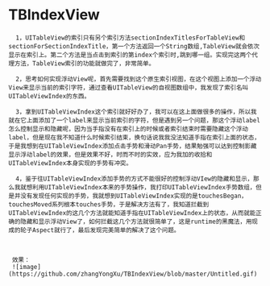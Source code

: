 # TBIndexView

      1，UITableView的索引只有另个索引方法sectionIndexTitlesForTableView和sectionForSectionIndexTitle，第一个方法返回一个String数组,TableView就会依次显示在索引上。第二个方法是当点击到索引的第index个索引时,跳到哪一组。实现完这两个代理方法，TableView索引的功能就做完了，非常简单。

      2，思考如何实现浮动View呢，首先需要找到这个原生索引视图，在这个视图上添加一个浮动View来显示当前的索引字符，通过查看UITableView的自视图数组中，我发现了索引名叫UITableViewIndex的东西。

      3，拿到UITableViewIndex这个索引就好好办了，我可以在这上面做很多的操作，所以我就在它上面添加了一个label来显示当前索引的字符，但是遇到另一个问题，那这个浮动label怎么控制显示和隐藏呢，因为当手指没有在索引上的时候或者索引结束时需要隐藏这个浮动label，但是现在我不知道什么时候索引结束，换句话说我我没法知道手指在索引上面的状态，于是我想到在UITableViewIndex添加点击手势和滑动Pan手势，结果勉强可以达到控制影藏显示浮动label的效果，但是效果不好，时而不时的实效，应为我加的收拾和UITableViewIndex本身实现的手势有冲突。

      4，鉴于往UITableViewIndex添加手势的方式不能很好的控制浮动VIew的隐藏和显示，那么我就想利用UITableViewIndex本来的手势操作，我打印UITableViewIndex手势数组，但是并没有发现任何实现的手势，我就想到UITableViewIndex实现的是touchesBegan，touchesMoved系列根本touches手势，于是解决方法有了，我知道拦截到UITableViewIndex的这几个方法就能知道手指在UITableViewIndex上的状态，从而就能正确的隐藏和显示浮动View了，如何拦截这几个方法就很简单了，这是runtime的黑魔法，用现成的轮子Aspect就行了，最后发现完美简单的解决了这个问题。
      
     
     
     效果：
     ![image](https://github.com/zhangYongXu/TBIndexView/blob/master/Untitled.gif)
